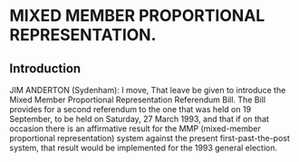 # MIXED MEMBER PROPORTIONAL REPRESENTATION.

## Introduction

JIM ANDERTON (Sydenham): I move, That leave be given to introduce the Mixed Member Proportional Representation Referendum Bill. The Bill provides for a second referendum to the one that was held on 19 September, to be held on Saturday, 27 March 1993, and that if on that occasion there is an affirmative result for the MMP (mixed-member proportional representation) system against the present first-past-the-post system, that result would be implemented for the 1993 general election.